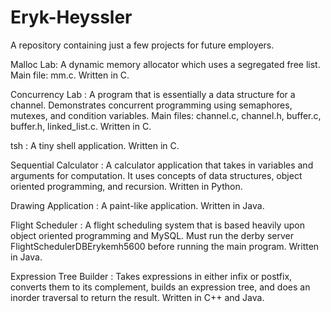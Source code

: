 # Eryk-Heyssler
A repository containing just a few projects for future employers.

Malloc Lab: A dynamic memory allocator which uses a segregated free list. Main file: mm.c. Written in C.

Concurrency Lab : A program that is essentially a data structure for a channel. Demonstrates concurrent programming using semaphores, mutexes, and condition variables. Main files: channel.c, channel.h, buffer.c, buffer.h, linked_list.c. Written in C.

tsh : A tiny shell application. Written in C.

Sequential Calculator : A calculator application that takes in variables and arguments for computation. It uses concepts of data structures, object oriented programming, and recursion. Written in Python.

Drawing Application : A paint-like application. Written in Java.

Flight Scheduler : A flight scheduling system that is based heavily upon object oriented programming and MySQL. Must run the derby server FlightSchedulerDBErykemh5600 before running the main program. Written in Java.

Expression Tree Builder : Takes expressions in either infix or postfix, converts them to its complement, builds an expression tree, and does an inorder traversal to return the result. Written in C++ and Java.
